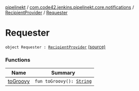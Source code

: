 [pipelinekt](../../../index.md) / [com.code42.jenkins.pipelinekt.core.notifications](../../index.md) / [RecipientProvider](../index.md) / [Requester](./index.md)

# Requester

`object Requester : `[`RecipientProvider`](../index.md) [(source)](https://github.com/code42/pipelinekt/tree/master/core/src/main/kotlin/com/code42/jenkins/pipelinekt/core/notifications/RecipientProvider.kt#L20)

### Functions

| Name | Summary |
|---|---|
| [toGroovy](to-groovy.md) | `fun toGroovy(): `[`String`](https://kotlinlang.org/api/latest/jvm/stdlib/kotlin/-string/index.html) |
